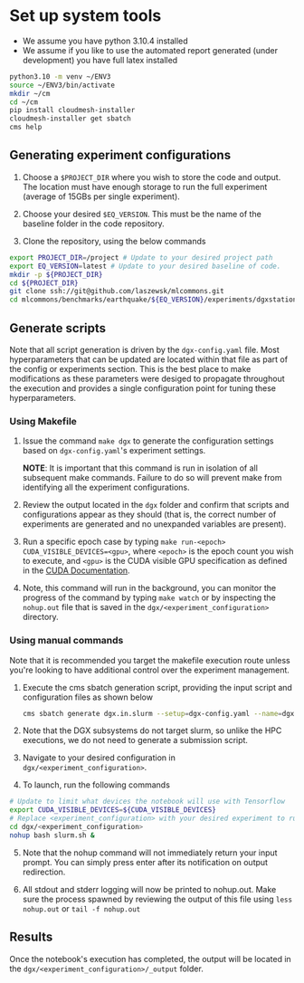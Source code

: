 # Set up system tools

* We assume you have python 3.10.4 installed 
* We assume if you like to use the automated report generated (under
  development) you have full latex installed

  
```bash
python3.10 -m venv ~/ENV3
source ~/ENV3/bin/activate
mkdir ~/cm
cd ~/cm
pip install cloudmesh-installer
cloudmesh-installer get sbatch
cms help
```

## Generating experiment configurations

1. Choose a `$PROJECT_DIR` where you wish to store the code and
   output.  The location must have enough storage to run the full
   experiment (average of 15GBs per single experiment).

2. Choose your desired `$EQ_VERSION`.  This must be the name of the
   baseline folder in the code repository.

3. Clone the repository, using the below commands


```bash
export PROJECT_DIR=/project # Update to your desired project path
export EQ_VERSION=latest # Update to your desired baseline of code.
mkdir -p ${PROJECT_DIR}
cd ${PROJECT_DIR}
git clone ssh://git@github.com/laszewsk/mlcommons.git 
cd mlcommons/benchmarks/earthquake/${EQ_VERSION}/experiments/dgxstation
```

## Generate scripts

Note that all script generation is driven by the `dgx-config.yaml`
file.  Most hyperparameters that can be updated are located within
that file as part of the config or experiments section.  This is the
best place to make modifications as these parameters were desiged to
propagate throughout the execution and provides a single configuration
point for tuning these hyperparameters.

### Using Makefile

1. Issue the command `make dgx` to generate the configuration settings
   based on `dgx-config.yaml`'s experiment settings.

   **NOTE**: It is important that this command is run in isolation of
   all subsequent make commands.  Failure to do so will prevent make
   from identifying all the experiment configurations.

2. Review the output located in the `dgx` folder and confirm that
   scripts and configurations appear as they should (that is, the
   correct number of experiments are generated and no unexpanded
   variables are present).

3. Run a specific epoch case by typing `make run-<epoch>
   CUDA_VISIBLE_DEVICES=<gpu>`, where `<epoch>` is the epoch count you
   wish to execute, and `<gpu>` is the CUDA visible GPU specification
   as defined in the
   [CUDA Documentation](https://docs.nvidia.com/cuda/cuda-c-programming-guide/index.html#env-vars).

4. Note, this command will run in the background, you can monitor the
   progress of the command by typing `make watch` or by inspecting the
   `nohup.out` file that is saved in the
   `dgx/<experiment_configuration>` directory.


### Using manual commands

Note that it is recommended you target the makefile execution route
unless you're looking to have additional control over the experiment
management.

1.  Execute the cms sbatch generation script, providing the input
    script and configuration files as shown below

    ```bash
	cms sbatch generate dgx.in.slurm --setup=dgx-config.yaml --name=dgx
	```

2. Note that the DGX subsystems do not target slurm, so unlike the HPC
   executions, we do not need to generate a submission script.

3. Navigate to your desired configuration in
   `dgx/<experiment_configuration>`.

4. To launch, run the following commands

```bash
# Update to limit what devices the notebook will use with Tensorflow
export CUDA_VISIBLE_DEVICES=${CUDA_VISIBLE_DEVICES}
# Replace <experiment_configuration> with your desired experiment to run
cd dgx/<experiment_configuration>
nohup bash slurm.sh &
```

5. Note that the nohup command will not immediately return your input
   prompt.  You can simply press enter after its notification on
   output redirection.

6. All stdout and stderr logging will now be printed to nohup.out.
   Make sure the process spawned by reviewing the output of this file
   using `less nohup.out` or `tail -f nohup.out`


## Results

Once the notebook's execution has completed, the output will be
located in the `dgx/<experiment_configuration>/_output` folder.
